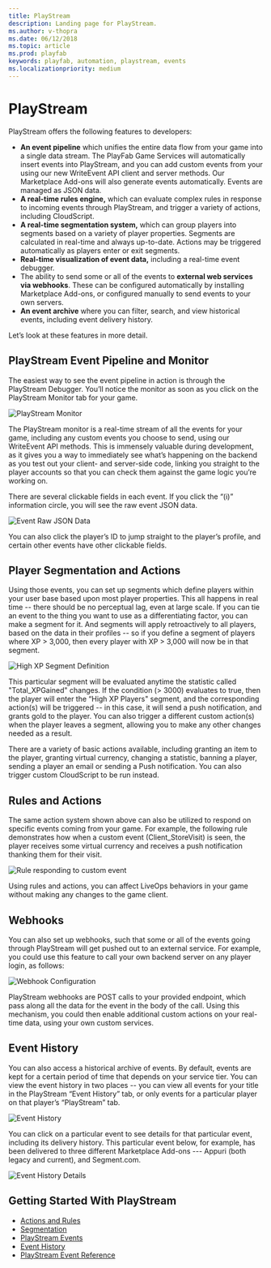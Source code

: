 ```yaml
---
title: PlayStream
description: Landing page for PlayStream.
ms.author: v-thopra
ms.date: 06/12/2018
ms.topic: article
ms.prod: playfab
keywords: playfab, automation, playstream, events
ms.localizationpriority: medium
---
```


# PlayStream

PlayStream offers the following features to developers:

- **An event pipeline** which unifies the entire data flow from your game into a single data stream. The PlayFab Game Services will automatically insert events into PlayStream, and you can add custom events from your using our new WriteEvent API client and server methods. Our Marketplace Add-ons will also generate events automatically. Events are managed as JSON data.
- **A real-time rules engine,** which can evaluate complex rules in response to incoming events through PlayStream, and trigger a variety of actions, including CloudScript.
- **A real-time segmentation system,** which can group players into segments based on a variety of player properties. Segments are calculated in real-time and always up-to-date. Actions may be triggered automatically as players enter or exit segments.
- **Real-time visualization of event data,** including a real-time event debugger.
- The ability to send some or all of the events to **external web services via webhooks**. These can be configured automatically by installing Marketplace Add-ons, or configured manually to send events to your own servers.
- **An event archive** where you can filter, search, and view historical events, including event delivery history.

Let’s look at these features in more detail.

## PlayStream Event Pipeline and Monitor

The easiest way to see the event pipeline in action is through the PlayStream Debugger. You’ll notice the monitor as soon as you click on the PlayStream Monitor tab for your game.

![PlayStream Monitor](media/playstream-monitor.png)

The PlayStream monitor is a real-time stream of all the events for your game, including any custom events you choose to send, using our WriteEvent API methods. This is immensely valuable during development, as it gives you a way to immediately see what’s happening on the backend as you test out your client- and server-side code, linking you straight to the player accounts so that you can check them against the game logic you’re working on.

There are several clickable fields in each event. If you click the “(i)” information circle, you will see the raw event JSON data.

![Event Raw JSON Data](media/playstream-event-rawjson.png)

You can also click the player’s ID to jump straight to the player’s profile, and certain other events have other clickable fields.

## Player Segmentation and Actions

Using those events, you can set up segments which define players within your user base based upon most player properties. This all happens in real time -- there should be no perceptual lag, even at large scale. If you can tie an event to the thing you want to use as a differentiating factor, you can make a segment for it. And segments will apply retroactively to all players, based on the data in their profiles -- so if you define a segment of players where XP > 3,000, then every player with XP > 3,000 will now be in that segment. 

![High XP Segment Definition](media/playstream-segment-highxp.png)

This particular segment will be evaluated anytime the statistic called "Total_XPGained" changes. If the condition (> 3000) evaluates to true, then the player will enter the “High XP Players" segment, and the corresponding action(s) will be triggered -- in this case, it will send a push notification, and grants gold to the player. You can also trigger a different custom action(s) when the player leaves a segment, allowing you to make any other changes needed as a result.

There are a variety of basic actions available, including granting an item to the player, granting virtual currency, changing a statistic, banning a player, sending a player an email or sending a Push notification. You can also trigger custom CloudScript to be run instead.

## Rules and Actions

The same action system shown above can also be utilized to respond on specific events coming from your game.  For example, the following rule demonstrates how when a custom event (Client_StoreVisit) is seen, the player receives some virtual currency and receives a push notification thanking them for their visit.

![Rule responding to custom event](media/playstream-rule.png)

Using rules and actions, you can affect LiveOps behaviors in your game without making any changes to the game client.


## Webhooks

You can also set up webhooks, such that some or all of the events going through PlayStream will get pushed out to an external service. For example, you could use this feature to call your own backend server on any player login, as follows:

![Webhook Configuration](media/playstream-webhook.png)

PlayStream webhooks are POST calls to your provided endpoint, which pass along all the data for the event in the body of the call. Using this mechanism, you could then enable additional custom actions on your real-time data, using your own custom services.

## Event History

You can also access a historical archive of events. By default, events are kept for a certain period of time that depends on your service tier. You can view the event history in two places -- you can view all events for your title in the PlayStream “Event History” tab, or only events for a particular player on that player’s “PlayStream” tab.

![Event History](media/playstream-eventHistory.png)

You can click on a particular event to see details for that particular event, including its delivery history. This particular event below, for example, has been delivered to three different Marketplace Add-ons --- Appuri (both legacy and current), and Segment.com.

![Event History Details](media/playstream-eventHistoryDetails.png)


## Getting Started With PlayStream

- [Actions and Rules](../actions-rules/index.md)
- [Segmentation](../../analytics/segmentation/index.md)
- [PlayStream Events](../../analytics/metrics/playstream-events.md)
- [Event History](../../analytics/metrics/event-history.md)
- [PlayStream Event Reference](../../../api-references/events/index.md)
